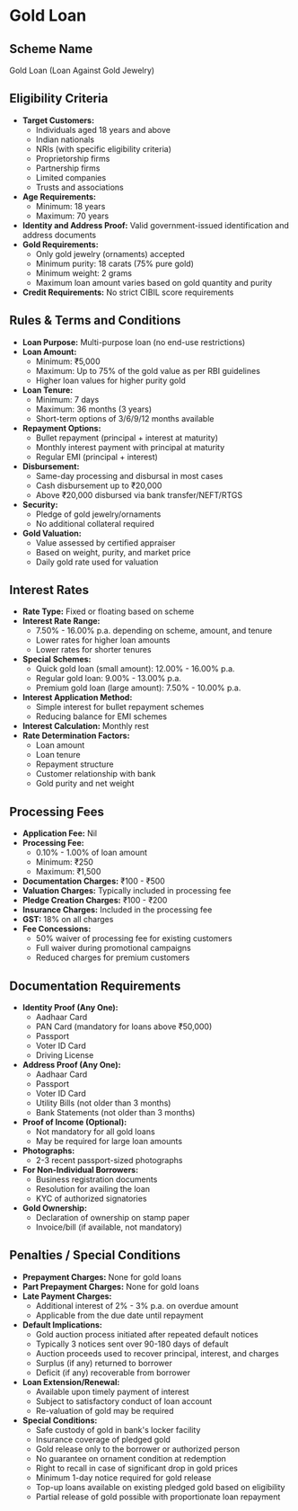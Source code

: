 # Gold Loan

## Scheme Name
Gold Loan (Loan Against Gold Jewelry)

## Eligibility Criteria
- **Target Customers:**
  - Individuals aged 18 years and above
  - Indian nationals
  - NRIs (with specific eligibility criteria)
  - Proprietorship firms
  - Partnership firms
  - Limited companies
  - Trusts and associations
- **Age Requirements:**
  - Minimum: 18 years
  - Maximum: 70 years
- **Identity and Address Proof:** Valid government-issued identification and address documents
- **Gold Requirements:**
  - Only gold jewelry (ornaments) accepted
  - Minimum purity: 18 carats (75% pure gold)
  - Minimum weight: 2 grams
  - Maximum loan amount varies based on gold quantity and purity
- **Credit Requirements:** No strict CIBIL score requirements

## Rules & Terms and Conditions
- **Loan Purpose:** Multi-purpose loan (no end-use restrictions)
- **Loan Amount:**
  - Minimum: ₹5,000
  - Maximum: Up to 75% of the gold value as per RBI guidelines
  - Higher loan values for higher purity gold
- **Loan Tenure:**
  - Minimum: 7 days
  - Maximum: 36 months (3 years)
  - Short-term options of 3/6/9/12 months available
- **Repayment Options:**
  - Bullet repayment (principal + interest at maturity)
  - Monthly interest payment with principal at maturity
  - Regular EMI (principal + interest)
- **Disbursement:**
  - Same-day processing and disbursal in most cases
  - Cash disbursement up to ₹20,000
  - Above ₹20,000 disbursed via bank transfer/NEFT/RTGS
- **Security:**
  - Pledge of gold jewelry/ornaments
  - No additional collateral required
- **Gold Valuation:**
  - Value assessed by certified appraiser
  - Based on weight, purity, and market price
  - Daily gold rate used for valuation

## Interest Rates
- **Rate Type:** Fixed or floating based on scheme
- **Interest Rate Range:**
  - 7.50% - 16.00% p.a. depending on scheme, amount, and tenure
  - Lower rates for higher loan amounts
  - Lower rates for shorter tenures
- **Special Schemes:**
  - Quick gold loan (small amount): 12.00% - 16.00% p.a.
  - Regular gold loan: 9.00% - 13.00% p.a.
  - Premium gold loan (large amount): 7.50% - 10.00% p.a.
- **Interest Application Method:**
  - Simple interest for bullet repayment schemes
  - Reducing balance for EMI schemes
- **Interest Calculation:** Monthly rest
- **Rate Determination Factors:**
  - Loan amount
  - Loan tenure
  - Repayment structure
  - Customer relationship with bank
  - Gold purity and net weight

## Processing Fees
- **Application Fee:** Nil
- **Processing Fee:**
  - 0.10% - 1.00% of loan amount
  - Minimum: ₹250
  - Maximum: ₹1,500
- **Documentation Charges:** ₹100 - ₹500
- **Valuation Charges:** Typically included in processing fee
- **Pledge Creation Charges:** ₹100 - ₹200
- **Insurance Charges:** Included in the processing fee
- **GST:** 18% on all charges
- **Fee Concessions:**
  - 50% waiver of processing fee for existing customers
  - Full waiver during promotional campaigns
  - Reduced charges for premium customers

## Documentation Requirements
- **Identity Proof (Any One):**
  - Aadhaar Card
  - PAN Card (mandatory for loans above ₹50,000)
  - Passport
  - Voter ID Card
  - Driving License
- **Address Proof (Any One):**
  - Aadhaar Card
  - Passport
  - Voter ID Card
  - Utility Bills (not older than 3 months)
  - Bank Statements (not older than 3 months)
- **Proof of Income (Optional):**
  - Not mandatory for all gold loans
  - May be required for large loan amounts
- **Photographs:**
  - 2-3 recent passport-sized photographs
- **For Non-Individual Borrowers:**
  - Business registration documents
  - Resolution for availing the loan
  - KYC of authorized signatories
- **Gold Ownership:**
  - Declaration of ownership on stamp paper
  - Invoice/bill (if available, not mandatory)

## Penalties / Special Conditions
- **Prepayment Charges:** None for gold loans
- **Part Prepayment Charges:** None for gold loans
- **Late Payment Charges:**
  - Additional interest of 2% - 3% p.a. on overdue amount
  - Applicable from the due date until repayment
- **Default Implications:**
  - Gold auction process initiated after repeated default notices
  - Typically 3 notices sent over 90-180 days of default
  - Auction proceeds used to recover principal, interest, and charges
  - Surplus (if any) returned to borrower
  - Deficit (if any) recoverable from borrower
- **Loan Extension/Renewal:**
  - Available upon timely payment of interest
  - Subject to satisfactory conduct of loan account
  - Re-valuation of gold may be required
- **Special Conditions:**
  - Safe custody of gold in bank's locker facility
  - Insurance coverage of pledged gold
  - Gold release only to the borrower or authorized person
  - No guarantee on ornament condition at redemption
  - Right to recall in case of significant drop in gold prices
  - Minimum 1-day notice required for gold release
  - Top-up loans available on existing pledged gold based on eligibility
  - Partial release of gold possible with proportionate loan repayment 